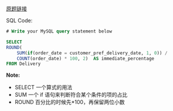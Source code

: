 [原题链接](https://leetcode-cn.com/problems/immediate-food-delivery-i/)

SQL Code:

```sql
# Write your MySQL query statement below

SELECT
ROUND(
    SUM(if(order_date = customer_pref_delivery_date, 1, 0)) /
    COUNT(order_date) * 100, 2)  AS immediate_percentage
FROM Delivery
```

**Note:**

- SELECT 一个算式的用法
- SUM 一个 if 语句来判断符合某个条件的项的占比
- ROUND 百分比的时候先*100，再保留两位小数
